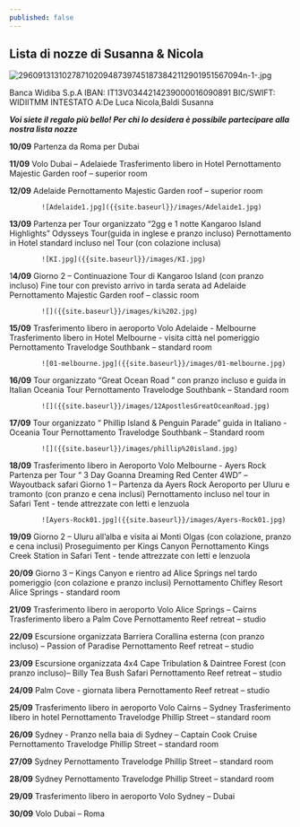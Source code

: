 ```yaml
---
published: false
---
```

## Lista di nozze di Susanna & Nicola

![29609131310278710209487397451873842112901951567094n-1-.jpg]({{site.baseurl}}/images/29609131310278710209487397451873842112901951567094n-1-.jpg)

Banca Widiba S.p.A
IBAN: IT13V0344214239000016090891
BIC/SWIFT: WIDIITMM
INTESTATO A:De Luca Nicola,Baldi Susanna

_**Voi siete il regalo più bello! Per chi lo desidera è possibile partecipare alla nostra lista nozze**_


**10/09**	Partenza da Roma per Dubai

**11/09**	Volo Dubai – Adelaiede
			Trasferimento libero in Hotel
			Pernottamento Majestic Garden roof – superior room

**12/09** 	Adelaide
			Pernottamento Majestic Garden roof – superior room
            
            ![Adelaide1.jpg]({{site.baseurl}}/images/Adelaide1.jpg)


**13/09** 	Partenza per Tour organizzato “2gg e 1 notte Kangaroo Island Highlights”  					Odysseys Tour(guida in inglese e pranzo incluso)
			Pernottamento in Hotel standard incluso nel Tour (con colazione inclusa)
            
            ![KI.jpg]({{site.baseurl}}/images/KI.jpg)


1**4/09**	Giorno 2 – Continuazione Tour di Kangaroo Island (con pranzo incluso)
			Fine tour con previsto arrivo in tarda serata ad Adelaide
			Pernottamento Majestic Garden roof – classic room
            
            ![]({{site.baseurl}}/images/ki%202.jpg)

**15/09**	Trasferimento libero in aeroporto
			Volo Adelaide - Melbourne
			Trasferimento libero in Hotel
			Melbourne - visita città nel pomeriggio
			Pernottamento Travelodge Southbank – standard room
            
            ![01-melbourne.jpg]({{site.baseurl}}/images/01-melbourne.jpg)


**16/09**	Tour organizzato “Great Ocean Road ” con pranzo incluso e guida in Italian
			Oceania Tour
			Pernottamento Travelodge Southbank – Standard room
            
            ![]({{site.baseurl}}/images/12ApostlesGreatOceanRoad.jpg)

**17/09** 	Tour organizzato “ Phillip Island &amp; Penguin Parade” guida in Italiano - 				Oceania Tour
			Pernottamento Travelodge Southbank – Standard room
            
            ![]({{site.baseurl}}/images/phillip%20island.jpg)


**18/09**	Trasferimento libero in Aeroporto
			Volo Melbourne - Ayers Rock 
			Partenza per Tour “ 3 Day Goanna Dreaming Red Center 4WD” – Wayoutback safari
			Giorno 1 – Partenza da Ayers Rock Aeroporto per Uluru e tramonto (con pranzo e 				cena inclusi)
			Pernottamento incluso nel tour in Safari Tent - tende attrezzate con letti e 				lenzuola
            
            ![Ayers-Rock01.jpg]({{site.baseurl}}/images/Ayers-Rock01.jpg)


**19/09** 	Giorno 2 – Uluru all’alba e visita ai Monti Olgas (con colazione, pranzo e cena 			inclusi)
			Proseguimento per Kings Canyon
			Pernottamento Kings Creek Station in Safari Tent - tende attrezzate con letti e 			lenzuola

**20/09** 	Giorno 3 – Kings Canyon e rientro ad Alice Springs nel tardo pomeriggio (con 				colazione e pranzo inclusi)
			Pernottamento Chifley Resort Alice Springs - standard room
            
            

**21/09** 	Trasferimento libero in aeroporto
			Volo Alice Springs – Cairns
			Trasferimento libero a Palm Cove
			Pernottamento Reef retreat – studio

**22/09** 	Escursione organizzata Barriera Corallina esterna (con pranzo incluso) – 
			Passion of Paradise
			Pernottamento Reef retreat – studio

**23/09** 	Escursione organizzata 4x4 Cape Tribulation &amp; Daintree Forest (con pranzo 				incluso)– Billy Tea Bush Safari
			Pernottamento Reef retreat – studio

**24/09** 	Palm Cove - giornata libera
			Pernottamento Reef retreat – studio

**25/09**	Trasferimento libero in aeroporto
			Volo Cairns – Sydney
			Trasferimento libero in hotel
			Pernottamento Travelodge Phillip Street – standard room

**26/09**	Sydney - Pranzo nella baia di Sydney – Captain Cook Cruise
			Pernottamento Travelodge Phillip Street – standard room

**27/09**	Sydney
			Pernottamento Travelodge Phillip Street – standard room

**28/09** 	Sydney
			Pernottamento Travelodge Phillip Street – standard room

**29/09** 	Trasferimento libero in aeroporto
			Volo Sydney – Dubai

**30/09** 	Volo Dubai – Roma

